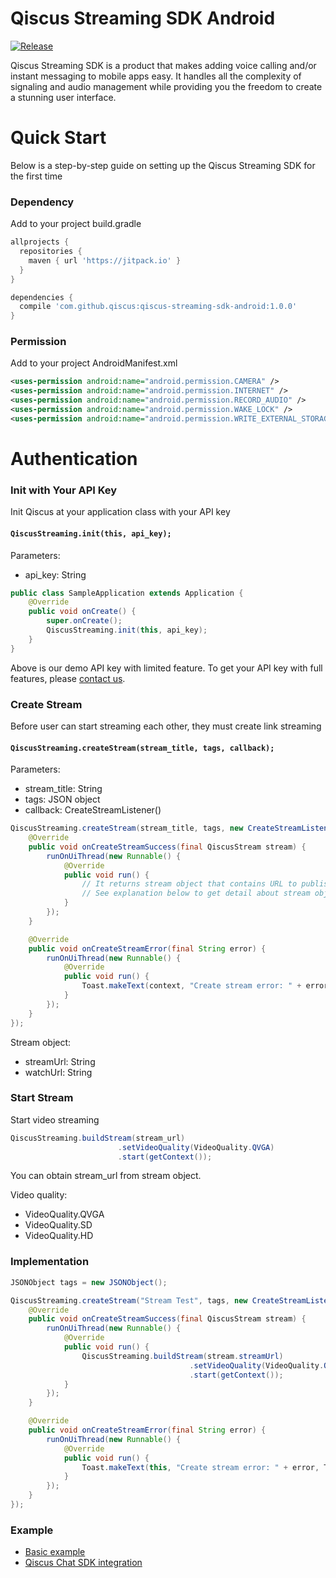 # Qiscus Streaming SDK Android

[![Release](https://jitpack.io/v/qiscus/qiscus-streaming-sdk-android.svg)](https://jitpack.io/#qiscus/qiscus-streaming-sdk-android)

Qiscus Streaming SDK is a product that makes adding voice calling and/or instant messaging to mobile apps easy. It handles all the complexity of signaling and audio management while providing you the freedom to create a stunning user interface.

# Quick Start

Below is a step-by-step guide on setting up the Qiscus Streaming SDK for the first time

### Dependency

Add to your project build.gradle

```groovy
allprojects {
  repositories {
    maven { url 'https://jitpack.io' }
  }
}
```

```groovy
dependencies {
  compile 'com.github.qiscus:qiscus-streaming-sdk-android:1.0.0'
}
```

### Permission

Add to your project AndroidManifest.xml

```xml
<uses-permission android:name="android.permission.CAMERA" />
<uses-permission android:name="android.permission.INTERNET" />
<uses-permission android:name="android.permission.RECORD_AUDIO" />
<uses-permission android:name="android.permission.WAKE_LOCK" />
<uses-permission android:name="android.permission.WRITE_EXTERNAL_STORAGE" />
```

# Authentication

### Init with Your API Key

Init Qiscus at your application class with your API key

#### `QiscusStreaming.init(this, api_key);`

Parameters:
* api_key: String

```java
public class SampleApplication extends Application {
    @Override
    public void onCreate() {
        super.onCreate();
        QiscusStreaming.init(this, api_key);
    }
}
```

Above is our demo API key with limited feature. To get your API key with full features, please [contact us](https://www.qiscus.com/contactus).

### Create Stream

Before user can start streaming each other, they must create link streaming

#### `QiscusStreaming.createStream(stream_title, tags, callback);`

Parameters:
* stream_title: String
* tags: JSON object
* callback: CreateStreamListener()

```java
QiscusStreaming.createStream(stream_title, tags, new CreateStreamListener() {
    @Override
    public void onCreateStreamSuccess(final QiscusStream stream) {
        runOnUiThread(new Runnable() {
            @Override
            public void run() {
                // It returns stream object that contains URL to publish your stream.
                // See explanation below to get detail about stream object.
            }
        });
    }

    @Override
    public void onCreateStreamError(final String error) {
        runOnUiThread(new Runnable() {
            @Override
            public void run() {
                Toast.makeText(context, "Create stream error: " + error, Toast.LENGTH_SHORT).show();
            }
        });
    }
});
```

Stream object:
* streamUrl: String
* watchUrl: String

### Start Stream

Start video streaming

```java
QiscusStreaming.buildStream(stream_url)
                        .setVideoQuality(VideoQuality.QVGA)
                        .start(getContext());
```

You can obtain stream_url from stream object.

Video quality:
- VideoQuality.QVGA
- VideoQuality.SD
- VideoQuality.HD

### Implementation

```java
JSONObject tags = new JSONObject();

QiscusStreaming.createStream("Stream Test", tags, new CreateStreamListener() {
    @Override
    public void onCreateStreamSuccess(final QiscusStream stream) {
        runOnUiThread(new Runnable() {
            @Override
            public void run() {
                QiscusStreaming.buildStream(stream.streamUrl)
                                        .setVideoQuality(VideoQuality.QVGA)
                                        .start(getContext());
            }
        });
    }

    @Override
    public void onCreateStreamError(final String error) {
        runOnUiThread(new Runnable() {
            @Override
            public void run() {
                Toast.makeText(this, "Create stream error: " + error, Toast.LENGTH_SHORT).show();
            }
        });
    }
});
```
### Example

- [Basic example](https://github.com/qiscus/qiscus-streaming-sdk-android/blob/master/app/src/main/java/com/qiscus/streaming/sample/BasicStreamActivity.java)
- [Qiscus Chat SDK integration](https://github.com/qiscus/qiscus-streaming-sdk-android/blob/master/app/src/main/java/com/qiscus/streaming/sample/SimpleCustomChatActivity.java)

